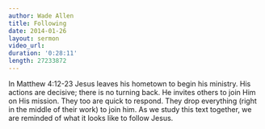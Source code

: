```yaml
---
author: Wade Allen
title: Following
date: 2014-01-26
layout: sermon
video_url: 
duration: '0:28:11'
length: 27233872
---
```


In Matthew 4:12-23 Jesus leaves his hometown to begin his ministry. His actions are decisive; there is no turning back. He invites others to join Him on His mission. They too are quick to respond. They drop everything (right in the middle of their work) to join him. As we study this text together, we are reminded of what it looks like to follow Jesus.
